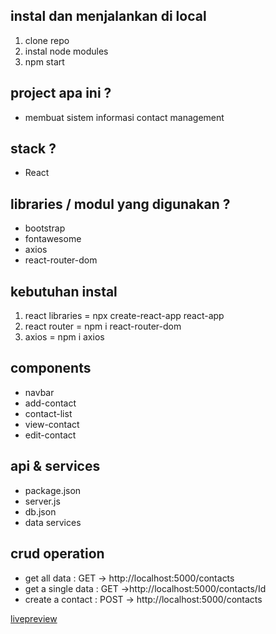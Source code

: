 ## instal dan menjalankan di local
1. clone repo
2. instal node modules 
3. npm start

## project apa ini ?
- membuat sistem informasi contact management

## stack  ?
- React

## libraries / modul yang digunakan ?
- bootstrap
- fontawesome
- axios
- react-router-dom

## kebutuhan instal 
1. react libraries     = npx create-react-app react-app
2. react router        = npm i react-router-dom 
3. axios               = npm i axios 


## components 

- navbar 
- add-contact 
- contact-list 
- view-contact 
- edit-contact 

## api & services
- package.json
- server.js
- db.json
- data services

## crud operation
- get all data : GET -> http://localhost:5000/contacts 
- get a single data : GET ->http://localhost:5000/contacts/Id 
- create a contact : POST -> http://localhost:5000/contacts 


[livepreview](https://e-react-app.netlify.app/) 
